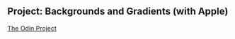 ## Project: Backgrounds and Gradients (with Apple)
[The Odin Project](http://www.theodinproject.com/html5-and-css3/building-with-backgrounds-and-gradients?ref=lnav)